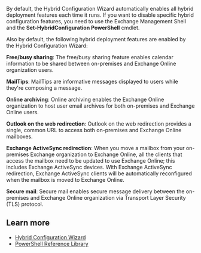 By default, the Hybrid Configuration Wizard automatically enables all hybrid deployment features each time it runs. If you want to disable specific hybrid configuration features, you need to use the Exchange Management Shell and the **Set-HybridConfiguration PowerShell** cmdlet.

Also by default, the following hybrid deployment features are enabled by the Hybrid Configuration Wizard:

**Free/busy sharing**: The free/busy sharing feature enables calendar information to be shared between on-premises and Exchange Online organization users.

**MailTips**: MailTips are informative messages displayed to users while they're composing a message.

**Online archiving**: Online archiving enables the Exchange Online organization to host user email archives for both on-premises and Exchange Online users.

**Outlook on the web redirection**: Outlook on the web redirection provides a single, common URL to access both on-premises and Exchange Online mailboxes.

**Exchange ActiveSync redirection**: When you move a mailbox from your on-premises Exchange organization to Exchange Online, all the clients that access the mailbox need to be updated to use Exchange Online; this includes Exchange ActiveSync devices. With Exchange ActiveSync redirection, Exchange ActiveSync clients will be automatically reconfigured when the mailbox is moved to Exchange Online.

**Secure mail**: Secure mail enables secure message delivery between the on-premises and Exchange Online organization via Transport Layer Security (TLS) protocol.

## Learn more

- [Hybrid Configuration Wizard](https://docs.microsoft.com/exchange/hybrid-configuration-wizard?azure-portal=true)
- [PowerShell Reference Library](https://docs.microsoft.com/powershell/windows/get-started?view=win10-ps&azure-portal=true)
